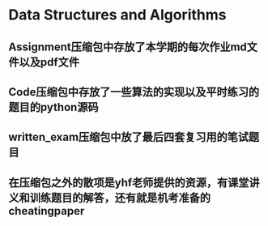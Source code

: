 # Data Structures and Algorithms
## Assignment压缩包中存放了本学期的每次作业md文件以及pdf文件
## Code压缩包中存放了一些算法的实现以及平时练习的题目的python源码
## written_exam压缩包中放了最后四套复习用的笔试题目
## 在压缩包之外的散项是yhf老师提供的资源，有课堂讲义和训练题目的解答，还有就是机考准备的cheatingpaper
